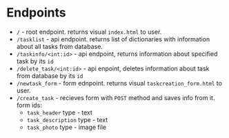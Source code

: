 # Endpoints
- `/` - root endpoint. returns visual `index.html` to user.
- `/tasklist` - api endpoint. returns list of dictionaries with information about all tasks from database.
- `/taskinfo/<int:id>` - api endpoint, returns information about specified task by its `id`
- `/delete_task/<int:id>` - api enpoint, deletes information about task from database by its `id`
- `/newtask_form` - form ednpoint. returns visual `taskcreation_form.html` to user.
- `/create_task` - recieves form with `POST` method and saves info from it. form ids:
  - `task_header` type - text
  - `task_description` type - text
  - `task_photo` type - image file
 
